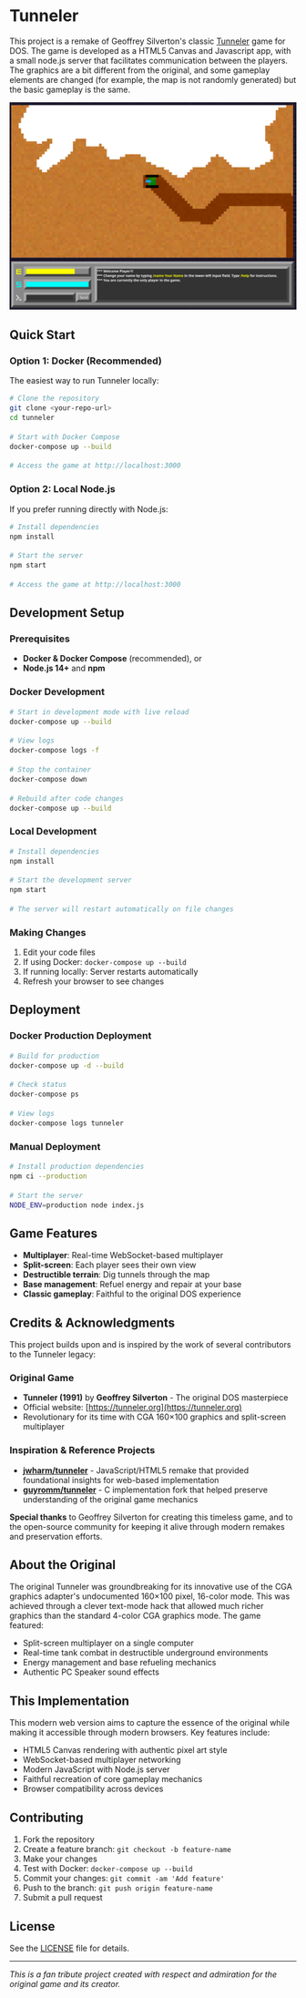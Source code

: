 # Tunneler

This project is a remake of Geoffrey Silverton's classic [Tunneler](https://tunneler.org) game for DOS. The game is developed as a HTML5 Canvas and Javascript app, with a small node.js server that facilitates communication between the players. The graphics are a bit different from the original, and some gameplay elements are changed (for example, the map is not randomly generated) but the basic gameplay is the same.
<!--
You can play the game on Glitch.com: [https://tunneler.glitch.me](https://tunneler.glitch.me) -->

![screenshot](screenshot.png)

## Quick Start

### Option 1: Docker (Recommended)
The easiest way to run Tunneler locally:

```bash
# Clone the repository
git clone <your-repo-url>
cd tunneler

# Start with Docker Compose
docker-compose up --build

# Access the game at http://localhost:3000
```

### Option 2: Local Node.js
If you prefer running directly with Node.js:

```bash
# Install dependencies
npm install

# Start the server
npm start

# Access the game at http://localhost:3000
```

## Development Setup

### Prerequisites
- **Docker & Docker Compose** (recommended), or
- **Node.js 14+** and **npm**

### Docker Development
```bash
# Start in development mode with live reload
docker-compose up --build

# View logs
docker-compose logs -f

# Stop the container
docker-compose down

# Rebuild after code changes
docker-compose up --build
```

### Local Development
```bash
# Install dependencies
npm install

# Start the development server
npm start

# The server will restart automatically on file changes
```

### Making Changes
1. Edit your code files
2. If using Docker: `docker-compose up --build`
3. If running locally: Server restarts automatically
4. Refresh your browser to see changes

## Deployment

### Docker Production Deployment
```bash
# Build for production
docker-compose up -d --build

# Check status
docker-compose ps

# View logs
docker-compose logs tunneler
```

### Manual Deployment
```bash
# Install production dependencies
npm ci --production

# Start the server
NODE_ENV=production node index.js
```

## Game Features

- **Multiplayer**: Real-time WebSocket-based multiplayer
- **Split-screen**: Each player sees their own view
- **Destructible terrain**: Dig tunnels through the map
- **Base management**: Refuel energy and repair at your base
- **Classic gameplay**: Faithful to the original DOS experience

## Credits & Acknowledgments

This project builds upon and is inspired by the work of several contributors to the Tunneler legacy:

### Original Game
- **Tunneler (1991)** by **Geoffrey Silverton** - The original DOS masterpiece
- Official website: [https://tunneler.org](https://tunneler.org)
- Revolutionary for its time with CGA 160×100 graphics and split-screen multiplayer

### Inspiration & Reference Projects
- **[jwharm/tunneler](https://github.com/jwharm/tunneler)** - JavaScript/HTML5 remake that provided foundational insights for web-based implementation
- **[guyromm/tunneler](https://github.com/guyromm/tunneler/tree/master/src)** - C implementation fork that helped preserve understanding of the original game mechanics

**Special thanks** to Geoffrey Silverton for creating this timeless game, and to the open-source community for keeping it alive through modern remakes and preservation efforts.

## About the Original

The original Tunneler was groundbreaking for its innovative use of the CGA graphics adapter's undocumented 160×100 pixel, 16-color mode. This was achieved through a clever text-mode hack that allowed much richer graphics than the standard 4-color CGA graphics mode. The game featured:

- Split-screen multiplayer on a single computer
- Real-time tank combat in destructible underground environments
- Energy management and base refueling mechanics
- Authentic PC Speaker sound effects

## This Implementation

This modern web version aims to capture the essence of the original while making it accessible through modern browsers. Key features include:

- HTML5 Canvas rendering with authentic pixel art style
- WebSocket-based multiplayer networking
- Modern JavaScript with Node.js server
- Faithful recreation of core gameplay mechanics
- Browser compatibility across devices

## Contributing

1. Fork the repository
2. Create a feature branch: `git checkout -b feature-name`
3. Make your changes
4. Test with Docker: `docker-compose up --build`
5. Commit your changes: `git commit -am 'Add feature'`
6. Push to the branch: `git push origin feature-name`
7. Submit a pull request

## License

See the [LICENSE](LICENSE) file for details.

---

*This is a fan tribute project created with respect and admiration for the original game and its creator.*
